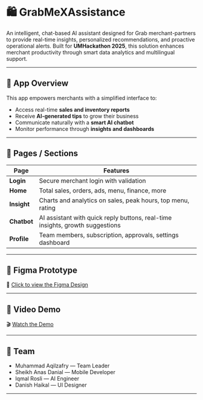 # 🛍️ GrabMeXAssistance

An intelligent, chat-based AI assistant designed for Grab merchant-partners to provide real-time insights, personalized recommendations, and proactive operational alerts. Built for **UMHackathon 2025**, this solution enhances merchant productivity through smart data analytics and multilingual support.

---

## 📱 App Overview

This app empowers merchants with a simplified interface to:

- Access real-time **sales and inventory reports**
- Receive **AI-generated tips** to grow their business
- Communicate naturally with a **smart AI chatbot**
- Monitor performance through **insights and dashboards**

---

## 🧭 Pages / Sections

| Page     | Features |
|----------|----------|
| **Login**  | Secure merchant login with validation |
| **Home**   | Total sales, orders, ads, menu, finance, more |
| **Insight** | Charts and analytics on sales, peak hours, top menu, rating |
| **Chatbot** | AI assistant with quick reply buttons, real-time insights, growth suggestions |
| **Profile** | Team members, subscription, approvals, settings dashboard |

---

## 📐 Figma Prototype

🔗 [Click to view the Figma Design](https://www.figma.com/file/YOUR_LINK_HERE)

---

## 🎥 Video Demo

🎬 [Watch the Demo](https://www.youtube.com/watch?v=YOUR_VIDEO_LINK_HERE)

---

## 👥 Team

- Muhammad Aqilzafry — Team Leader
- Sheikh Anas Danial — Mobile Developer
- Iqmal Rosli — AI Engineer
- Danish Haikal — UI Designer

---
